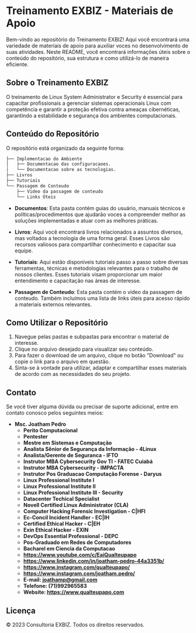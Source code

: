 # Treinamento EXBIZ - Materiais de Apoio

Bem-vindo ao repositório do Treinamento EXBIZ! Aqui você encontrará uma variedade de materiais de apoio para auxiliar voces no desenvolvimento de suas atividades. Neste README, você encontrará informações úteis sobre o conteúdo do repositório, sua estrutura e como utilizá-lo de maneira eficiente.

## Sobre o Treinamento EXBIZ

O treinamento de Linux System Administrator e Security é essencial para capacitar profissionais a gerenciar sistemas operacionais Linux com competência e garantir a proteção efetiva contra ameaças cibernéticas, garantindo a estabilidade e segurança dos ambientes computacionais.

## Conteúdo do Repositório

O repositório está organizado da seguinte forma:

```bash
├── Implementacao do Ambiente
│   ├── Documentacao das configuracaoes.
│   └── Documentacao sobre as tecnologias.
├── Livros
├── Tutoriais
└── Passagem de Conteudo
    ├── Video da passagem de conteudo
    └── Links Úteis
```


- **Documentos**: Esta pasta contém guias do usuário, manuais técnicos e políticas/procedimentos que ajudarão voces a compreender melhor as soluções implementadas e atuar com as melhores práticas.

- **Livros**: Aqui você encontrará livros relacionados a assuntos diversos, mas voltados a tecnologia de uma forma geral. Esses Livros são recursos valiosos para compartilhar conhecimento e capacitar sua equipe.

- **Tutoriais**: Aqui estão disponíveis tutoriais passo a passo sobre diversas ferramentas, técnicas e metodologias relevantes para o trabalho de nossos clientes. Esses tutoriais visam proporcionar um maior entendimento e capacitação nas áreas de interesse.

- **Passagem de Conteudo**: Esta pasta contém o video da passagem de conteudo. Também incluímos uma lista de links úteis para acesso rápido a materiais externos relevantes.

## Como Utilizar o Repositório

1. Navegue pelas pastas e subpastas para encontrar o material de interesse.
2. Clique no arquivo desejado para visualizar seu conteúdo.
3. Para fazer o download de um arquivo, clique no botão "Download" ou copie o link para o arquivo em questão.
4. Sinta-se à vontade para utilizar, adaptar e compartilhar esses materiais de acordo com as necessidades do seu projeto.

## Contato

Se você tiver alguma dúvida ou precisar de suporte adicional, entre em contato conosco pelos seguintes meios:

* **Msc. Joatham Pedro**
  * **Perito Computacional**
  * **Pentester**
  * **Mestre em Sistemas e Computação** 
  * **Analista Sênior de Segurança da Informação - 4Linux** 
  * **Analista/Gerente de Seguranca - IFTO**   
  * **Instrutor MBA Cybersecurity Gov TI - FATEC Cuiabá**
  * **Instrutor  MBA Cybersecurity - IMPACTA**
  * **Instrutor Pos Graduacao Computação Forense - Daryus**
  * **Linux Professional Institute I** 
  * **Linux Professional Institute II** 
  * **Linux Professional Institute III - Security** 
  * **Datacenter Techical Specialist** 
  * **Novell Certified Linux Administrator (CLA)** 
  * **Computer Hacking Forensic Investigation - C|HFI** 
  * **Ec-Concil Incident Handler - EC|IH** 
  * **Certified Ethical Hacker - C|EH** 
  * **Exin Ethical Hacker - EXIN** 
  * **DevOps Essential Professional - DEPC** 
  * **Pos-Graduado em Redes de Computadores**
  * **Bacharel em Ciencia da Computacao**
  * **https://www.youtube.com/c/EaiQualteupapo**
  * **https://www.linkedin.com/in/joatham-pedro-44a3351b/**
  * **https://www.instagram.com/qualteupapo/**
  * **https://www.instagram.com/joatham.pedro/**
  * **E-mail: joathamp@gmail.com**
  * **Telefone: (71)992965583**
  * **Website: https://www.qualteupapo.com**

## Licença

© 2023 Consultoria EXBIZ. Todos os direitos reservados.

